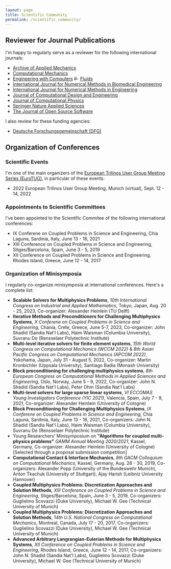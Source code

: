 ```yaml
---
layout: page
title: Scientific Community
permalink: /scientific_community/
---
```


## Reviewer for Journal Publications

I'm happy to regularly serve as a reviewer for the following international journals:

- [Archive of Applied Mechanics](https://www.springer.com/journal/419)
- [Computational Mechanics](https://www.springer.com/journal/466)
- [Engineering with Computers](https://www.springer.com/journal/366)
#- [Fluids](https://www.mdpi.com/journal/fluids)
- [International Journal for Numerical Methods in Biomedical Engineering](https://onlinelibrary.wiley.com/journal/20407947)
- [International Journal for Numerical Methods in Engineering](https://onlinelibrary.wiley.com/journal/10970207)
- [Journal of Computational Design and Engineering](https://academic.oup.com/jcde)
- [Journal of Computational Physics](https://www.journals.elsevier.com/journal-of-computational-physics/)
- [Springer Nature Applied Sciences](https://www.springer.com/journal/42452)
- [The Journal of Open Source Software](https://joss.theoj.org)

I also review for these funding agencies:

- [Deutsche Forschungsgemeinschaft (DFG)](https://www.dfg.de)

## Organization of Conferences

### Scientific Events

I'm one of the main organizers of the [European Trilinos User Group Meeting Series (EuroTUG)](https://eurotug.github.io), in particular of these events:
- 2022 European Trilinos User Group Meeting, Munich (virtual), Sept. 12 - 14, 2022

### Appointments to Scientific Committees
 
I've been appointed to the Scientific Commitee of the following international conferences:
- IX Conferene on Coupled Problems in Science and Engineering,
Chia Laguna, Sardinia, Italy, June 13 - 16, 2021
- XIII Conference on Coupled Problems in Science and Engineering,
Sitges/Barcelona, Spain, June 3 - 5, 2019
- XII Conference on Coupled Problems in Science and Engineering,
Rhodes Island, Greece, June 12 - 14, 2017

### Organization of Minisymposia

I regularly co-organize minisymposia at international conferences.
Here's a complete list:

- **Scalable Solvers for Multiphysics Problems**,
_10th International Congress on Industrial and Applied Mathematics_,
Tokyo, Japan, Aug. 20 - 25, 2023,
Co-organizer: Alexander Heinlein (TU Delft)
- **Iterative Methods and Preconditioners for Challenging Multiphysics Systems**,
_X Conferene on Coupled Problems in Science and Engineering_,
Chania, Crete, Greece, June 5-7, 2023,
Co-organizer:
John Shadid (Sandia Nat'l Labs),
Haim Waisman (Columbia University),
Suvranu De (Rensselaer Polytechnic Institute)
- **Multi-level iterative solvers for finite element systems**,
_15th World Congress on Computational Mechanics (WCCM 2022)_ & _8th Asian Pacific Congress on Computational Mechanics (APCOM 2022)_,
Yokohama, Japan, July 31 - August 5, 2022,
Co-organizer: Martin Kronbichler (Uppsala University), Santiago Badia (Monash University)
- **Block preconditioning for challenging multiphysics systems**,
_8th European Congress on Computational Methods in Applied Sciences and Engineering_,
Oslo, Norway, June 5 - 9, 2022,
Co-organizer: John N. Shadid (Sandia Nat'l Labs), Peter Ohm (Sandia Nat'l Labs)
- **Multi-level solvers for large sparse linear systems**,
_VI ECCOMAS Young Investigators Conference (YIC 2021)_,
Valencia, Spain, July 7 - 9, 2021,
Co-organizer: Alexander Heinlein (University of Cologne)
- **Block Preconditioning for Challenging Multiphysics Systems**,
_IX Conferene on Coupled Problems in Science and Engineering_,
Chia Laguna, Sardinia, Italy, June 13 - 16, 2021,
Co-organizers:
John N. Shadid (Sandia Nat'l Labs),
Haim Waisman (Columbia University),
Suvranu De (Rensselaer Polytechnic Institute)
- Young Researchers' Minisymposium on **"Algorithms for coupled multi-physics problems"**
_GAMM Annual Meeting 2020/2021_,
Kassel, Germany,
Co-organizer:
Alexander Heinlein (University of Cologne)
\[Selected through a proposal submission competition\]
- **Computational Contact & Interface Mechanics**,
_8th GACM Colloquium on Computational Mechanics_,
Kassel, Germany, Aug. 28 - 30, 2019,
Co-organizers:
Alexander Popp (University of the Bundeswehr Munich),
Anton Tkachuk (University of Stuttgart),
Ajay Harish (Leibniz University Hannover)
- **Coupled Multiphysics Problems: Discretization Approaches and Solution Methods**,
_XIII Conference on Coupled Problems in Science and Engineering_,
Stiges/Barcelona, Spain, June 3 - 5, 2019,
Co-organizers:
Guglielmo Scovazzi (Duke University),
Michael W. Gee (Technical University of Munich)
- **Coupled Multiphysics Problems: Discretization Approaches and Solution Methods**,
_14th U.S. National Congress on Computational Mechanics_,
Montreal, Canada, July 17 - 20, 2017,
Co-organizers:
Guglielmo Scovazzi (Duke University),
Michael W. Gee (Technical University of Munich)
- **Advanced Arbitrary Langrangian-Eulerian Methods for Multiphysics Systems**,
_XII Conference on Coupled Problems in Science and Engineering_,
Rhodes Island, Greece, June 12 - 14, 2017,
Co-organizers:
John N. Shadid (Sandia Nat'l Labs),
Guglielmo Scovazzi (Duke University),
Michael W. Gee (Technical University of Munich) 
